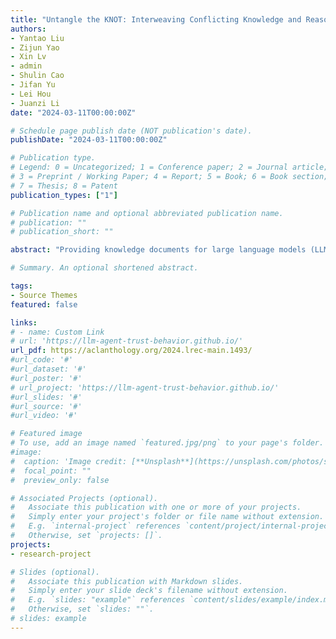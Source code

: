 ```yaml
---
title: "Untangle the KNOT: Interweaving Conflicting Knowledge and Reasoning Skills in Large Language Models"
authors:
- Yantao Liu
- Zijun Yao
- Xin Lv
- admin
- Shulin Cao
- Jifan Yu
- Lei Hou
- Juanzi Li
date: "2024-03-11T00:00:00Z"

# Schedule page publish date (NOT publication's date).
publishDate: "2024-03-11T00:00:00Z"

# Publication type.
# Legend: 0 = Uncategorized; 1 = Conference paper; 2 = Journal article;
# 3 = Preprint / Working Paper; 4 = Report; 5 = Book; 6 = Book section;
# 7 = Thesis; 8 = Patent
publication_types: ["1"]

# Publication name and optional abbreviated publication name.
# publication: ""
# publication_short: ""

abstract: "Providing knowledge documents for large language models (LLMs) has emerged as a promising solution to update the static knowledge inherent in their parameters. However, knowledge in the document may conflict with the memory of LLMs due to outdated or incorrect knowledge in the LLMs’ parameters. This leads to the necessity of examining the capability of LLMs to assimilate supplemental external knowledge that conflicts with their memory. While previous studies have explained to what extent LLMs extract conflicting knowledge from the provided text, they neglect the necessity to <b>reason</b> with conflicting knowledge. Furthermore, there lack a detailed analysis on strategies to enable LLMs to resolve conflicting knowledge via prompting, decoding strategy, and supervised fine-tuning. To address these limitations, we construct a new dataset, dubbed KNOT, for knowledge conflict resolution examination in the form of question answering. KNOT facilitates in-depth analysis by dividing reasoning with conflicting knowledge into three levels: (1) Direct Extraction, which directly extracts conflicting knowledge to answer questions. (2) Explicit Reasoning, which reasons with conflicting knowledge when the reasoning path is explicitly provided in the question. (3) Implicit Reasoning, where reasoning with conflicting knowledge requires LLMs to infer the reasoning path independently to answer questions. We also conduct extensive experiments on KNOT to establish empirical guidelines for LLMs to utilize conflicting knowledge in complex circumstances. "

# Summary. An optional shortened abstract.

tags:
- Source Themes
featured: false

links:
# - name: Custom Link
# url: 'https://llm-agent-trust-behavior.github.io/'
url_pdf: https://aclanthology.org/2024.lrec-main.1493/
#url_code: '#'
#url_dataset: '#'
#url_poster: '#'
# url_project: 'https://llm-agent-trust-behavior.github.io/'
#url_slides: '#'
#url_source: '#'
#url_video: '#'

# Featured image
# To use, add an image named `featured.jpg/png` to your page's folder. 
#image:
#  caption: 'Image credit: [**Unsplash**](https://unsplash.com/photos/s9CC2SKySJM)'
#  focal_point: ""
#  preview_only: false

# Associated Projects (optional).
#   Associate this publication with one or more of your projects.
#   Simply enter your project's folder or file name without extension.
#   E.g. `internal-project` references `content/project/internal-project/index.md`.
#   Otherwise, set `projects: []`.
projects:
- research-project

# Slides (optional).
#   Associate this publication with Markdown slides.
#   Simply enter your slide deck's filename without extension.
#   E.g. `slides: "example"` references `content/slides/example/index.md`.
#   Otherwise, set `slides: ""`.
# slides: example
---
```

<!-- {{% callout note %}}
Create your slides in Markdown - click the *Slides* button to check out the example.
{{% /callout %}} -->

<!-- At present, the paper has not yet been published, and relevant materials will not be displayed. -->
